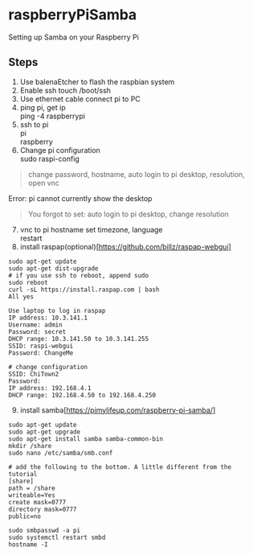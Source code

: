 # raspberryPiSamba
Setting up Samba on your Raspberry Pi 

## Steps
1. Use balenaEtcher to flash the raspbian system  
2. Enable ssh 
touch /boot/ssh 
3. Use ethernet cable connect pi to PC
4. ping pi, get ip  
ping -4 raspberrypi 
5. ssh to pi  
pi  
raspberry 
6. Change pi configuration  
sudo raspi-config 
> change password, hostname, auto login to pi desktop, resolution, open vnc  

Error: pi cannot currently show the desktop 
> You forgot to set: auto login to pi desktop, change resolution  
7. vnc to pi hostname 
set timezone, language  
restart 
8. install raspap(optional)[https://github.com/billz/raspap-webgui]  
```
sudo apt-get update
sudo apt-get dist-upgrade
# if you use ssh to reboot, append sudo
sudo reboot
curl -sL https://install.raspap.com | bash
All yes

Use laptop to log in raspap
IP address: 10.3.141.1
Username: admin
Password: secret
DHCP range: 10.3.141.50 to 10.3.141.255
SSID: raspi-webgui
Password: ChangeMe

# change configuration
SSID: ChiTown2
Password: 
IP address: 192.168.4.1
DHCP range: 192.168.4.50 to 192.168.4.250

```
9. install samba[https://pimylifeup.com/raspberry-pi-samba/]  
```
sudo apt-get update
sudo apt-get upgrade
sudo apt-get install samba samba-common-bin
mkdir /share
sudo nano /etc/samba/smb.conf

# add the following to the bottom. A little different from the tutorial
[share]
path = /share
writeable=Yes
create mask=0777
directory mask=0777
public=no

sudo smbpasswd -a pi
sudo systemctl restart smbd
hostname -I
```





